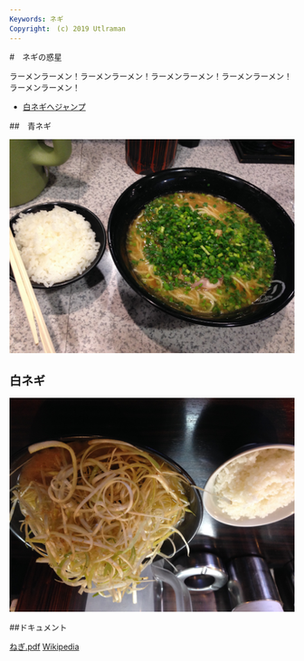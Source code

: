 ```yaml
---
Keywords: ネギ
Copyright:　(c) 2019 Utlraman
---
```


#　ネギの惑星

ラーメンラーメン！ラーメンラーメン！ラーメンラーメン！ラーメンラーメン！ラーメンラーメン！

* [白ネギへジャンプ](#white)

##　青ネギ

![青ネギ](./green_negi.jpg)

## <span id="white">白ネギ</span>

![](white_negi.jpg)

##ドキュメント

[ねぎ.pdf](ねぎ.pdf)
[Wikipedia](httpsl//ja.wikipedia.org/wiki/%E3%83%8D%E3%82%AE)

